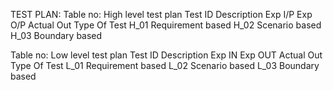 TEST PLAN:
Table no: High level test plan
Test        ID	Description	       Exp I/P	      Exp O/P	           Actual Out	       Type Of Test
H_01	                                                                                                      	Requirement based
H_02	                                                                                                      	Scenario based
H_03	                                                                                                        Boundary based



Table no: Low level test plan
Test        ID	Description	      Exp IN	        Exp OUT	            Actual Out	       Type Of Test
L_01	                                                                                                        Requirement based
L_02	                                                                                                      	Scenario based
L_03	                                                                                                        Boundary based
